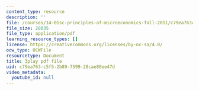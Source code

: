 ```yaml
---
content_type: resource
description: ''
file: /courses/14-01sc-principles-of-microeconomics-fall-2011/c79ea763c5f52b89759928cae80ee47d_aflMMnyAO0E.pdf
file_size: 28035
file_type: application/pdf
learning_resource_types: []
license: https://creativecommons.org/licenses/by-nc-sa/4.0/
ocw_type: OCWFile
resourcetype: Document
title: 3play pdf file
uid: c79ea763-c5f5-2b89-7599-28cae80ee47d
video_metadata:
  youtube_id: null
---
```

